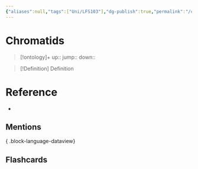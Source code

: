 ```yaml
---
{"aliases":null,"tags":["Uni/LFS103"],"dg-publish":true,"permalink":"/cards/chromatids/","dgPassFrontmatter":true}
---
```


# Chromatids

> [!ontology]+
> up:: 
> jump:: 
> down:: 

> [!Definition] Definition
> 

# Reference
- 

## Mentions

{ .block-language-dataview}

## Flashcards
